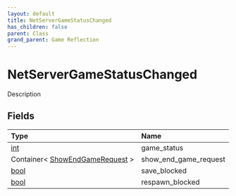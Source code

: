 ```yaml
---
layout: default
title: NetServerGameStatusChanged
has_children: false
parent: Class
grand_parent: Game Reflection
---
```

# NetServerGameStatusChanged
Description 

## Fields

| Type | Name |
|:----------|:--------------|
| [int](/riftbreaker-wiki/docs/game-reflection/enums/int/) | game_status |
| Container< [ShowEndGameRequest](/riftbreaker-wiki/docs/game-reflection/events/show_end_game_request/) > | show_end_game_request |
| [bool](/riftbreaker-wiki/docs/game-reflection/components/bool/) | save_blocked |
| [bool](/riftbreaker-wiki/docs/game-reflection/components/bool/) | respawn_blocked |


